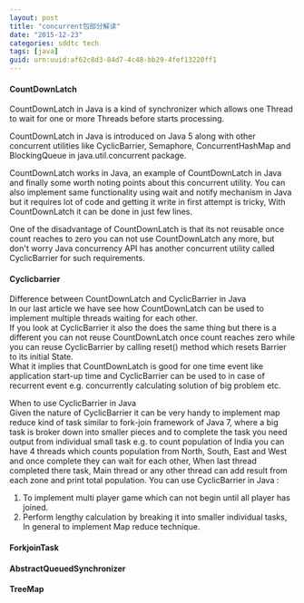 ```yaml
---
layout: post
title: "concurrent包部分解读"
date: "2015-12-23"
categories: sddtc tech
tags: [java]
guid: urn:uuid:af62c8d3-84d7-4c48-bb29-4fef13220ff1
---
```


#### CountDownLatch  

CountDownLatch in Java is a kind of synchronizer which allows one Thread to wait for one or more Threads before starts processing.  

CountDownLatch in Java is introduced on Java 5 along with other concurrent utilities like CyclicBarrier, Semaphore, ConcurrentHashMap and BlockingQueue in java.util.concurrent package.

CountDownLatch works in Java, an example of CountDownLatch in Java and finally some worth noting points about this concurrent utility. You can also implement same functionality using  wait and notify mechanism in Java but it requires lot of code and getting it write in first attempt is tricky,  With CountDownLatch it can  be done in just few lines.

One of the disadvantage of CountDownLatch is that its not reusable once count reaches to zero you can not use CountDownLatch any more, but don't worry Java concurrency API has another concurrent utility called CyclicBarrier for such requirements.  

#### Cyclicbarrier

Difference between CountDownLatch and CyclicBarrier in Java  
In our last article we have see how CountDownLatch can be used to implement multiple threads waiting for each other.  
If you look at CyclicBarrier it also the does the same thing but there is a different you can not reuse CountDownLatch once count reaches zero while you can reuse CyclicBarrier by calling reset() method which resets Barrier to its initial State.   
What it implies that CountDownLatch is good for one time event like application start-up time and CyclicBarrier can be used to in case of recurrent event e.g. concurrently calculating solution of big problem etc.   

When to use CyclicBarrier in Java  
Given the nature of CyclicBarrier it can be very handy to implement map reduce kind of task similar to fork-join framework of Java 7, where a big task is broker down into smaller pieces and to complete the task you need output from individual small task e.g. to count population of India you can have 4 threads which counts population from North, South, East and West and once complete they can wait for each other, When last thread completed there task, Main thread or any other thread can add result from each zone and print total population. You can use CyclicBarrier in Java :

1) To implement multi player game which can not begin until all player has joined.
2) Perform lengthy calculation by breaking it into smaller individual tasks, In general to implement Map reduce technique.


#### ForkjoinTask



#### AbstractQueuedSynchronizer

#### TreeMap

